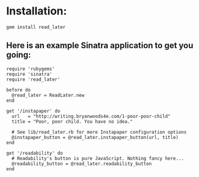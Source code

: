 Installation:
=============
    gem install read_later

Here is an example Sinatra application to get you going:
--------------------------------------------------------

    require 'rubygems'
    require 'sinatra'
    require 'read_later'

    before do
      @read_later = ReadLater.new
    end

    get '/instapaper' do
      url   = "http://writing.bryanwoods4e.com/1-poor-poor-child"
      title = "Poor, poor child. You have no idea."

      # See lib/read_later.rb for more Instapaper configuration options 
      @instapaper_button = @read_later.instapaper_button(url, title)
    end

    get '/readability' do
      # Readability's button is pure JavaScript. Nothing fancy here...
      @readability_button = @read_later.readability_button
    end
